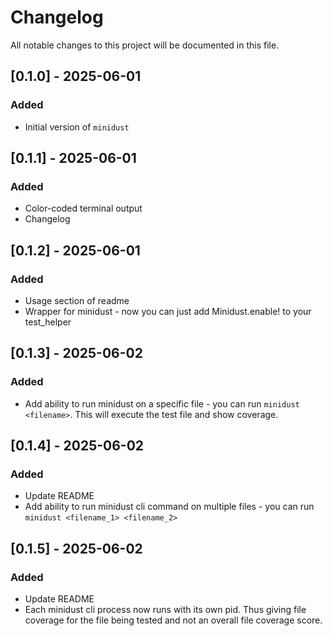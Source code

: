 # Changelog

All notable changes to this project will be documented in this file.

## [0.1.0] - 2025-06-01
### Added
- Initial version of `minidust`


## [0.1.1] - 2025-06-01
### Added
- Color-coded terminal output
- Changelog


## [0.1.2] - 2025-06-01
### Added
- Usage section of readme
- Wrapper for minidust - now you can just add Minidust.enable! to your test_helper

## [0.1.3] - 2025-06-02
### Added
- Add ability to run minidust on a specific file - you can run `minidust <filename>`. This will execute the test file and show coverage.

## [0.1.4] - 2025-06-02
### Added
- Update README
- Add ability to run minidust cli command on multiple files - you can run `minidust <filename_1> <filename_2>`

## [0.1.5] - 2025-06-02
### Added
- Update README
- Each minidust cli process now runs with its own pid. Thus giving file coverage for the file being tested and not an overall file coverage score.
